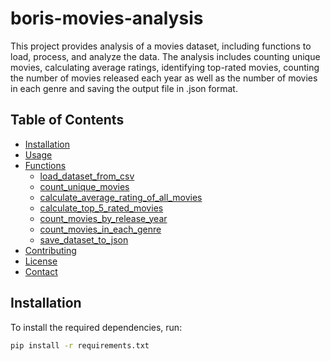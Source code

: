 # boris-movies-analysis

This project provides analysis of a movies dataset, including functions to load, process, and analyze the data. The analysis includes counting unique movies, calculating average ratings, identifying top-rated movies, counting the number of movies released each year as well as the number of movies in each genre and saving the output file in .json format.

## Table of Contents
- [Installation](#installation)
- [Usage](#usage)
- [Functions](#functions)
  - [load_dataset_from_csv](#load_dataset_from_csv)
  - [count_unique_movies](#count_unique_movies)
  - [calculate_average_rating_of_all_movies](#calculate_average_rating_of_all_movies)
  - [calculate_top_5_rated_movies](#calculate_top_5_rated_movies)
  - [count_movies_by_release_year](#count_movies_by_release_year)
  - [count_movies_in_each_genre](#count_movies_in_each_genre)
  - [save_dataset_to_json](#save_dataset_to_json)
- [Contributing](#contributing)
- [License](#license)
- [Contact](#contact)

## Installation

To install the required dependencies, run:

```sh
pip install -r requirements.txt
